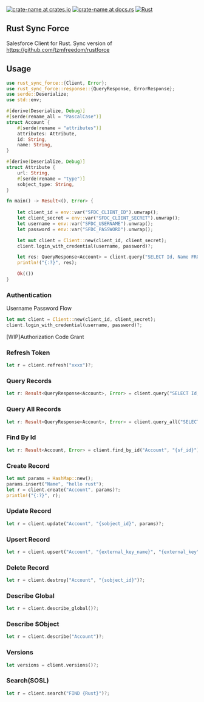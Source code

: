 [![crate-name at crates.io](https://img.shields.io/crates/v/rust_sync_force.svg)](https://crates.io/crates/rust_sync_force)
[![crate-name at docs.rs](https://docs.rs/rust_sync_force/badge.svg)](https://docs.rs/rust_sync_force)
[![Rust](https://github.com/0cv/rust_sync_force/actions/workflows/rust.yml/badge.svg)](https://github.com/0cv/rust_sync_force/actions/workflows/rust.yml)

## Rust Sync Force

Salesforce Client for Rust. Sync version of https://github.com/tzmfreedom/rustforce

## Usage

```rust
use rust_sync_force::{Client, Error};
use rust_sync_force::response::{QueryResponse, ErrorResponse};
use serde::Deserialize;
use std::env;

#[derive(Deserialize, Debug)]
#[serde(rename_all = "PascalCase")]
struct Account {
    #[serde(rename = "attributes")]
    attributes: Attribute,
    id: String,
    name: String,
}

#[derive(Deserialize, Debug)]
struct Attribute {
    url: String,
    #[serde(rename = "type")]
    sobject_type: String,
}

fn main() -> Result<(), Error> {
    
    let client_id = env::var("SFDC_CLIENT_ID").unwrap();
    let client_secret = env::var("SFDC_CLIENT_SECRET").unwrap();
    let username = env::var("SFDC_USERNAME").unwrap();
    let password = env::var("SFDC_PASSWORD").unwrap();

    let mut client = Client::new(client_id, client_secret);
    client.login_with_credential(username, password)?;

    let res: QueryResponse<Account> = client.query("SELECT Id, Name FROM Account WHERE id = '0012K00001drfGYQAY'".to_string())?;
    println!("{:?}", res);

    Ok(())
}
```

### Authentication

Username Password Flow
```rust
let mut client = Client::new(client_id, client_secret);
client.login_with_credential(username, password)?;
```

[WIP]Authorization Code Grant

### Refresh Token

```rust
let r = client.refresh("xxxx")?;
```

### Query Records

```rust
let r: Result<QueryResponse<Account>, Error> = client.query("SELECT Id, Name FROM Account")?;
```

### Query All Records

```rust
let r: Result<QueryResponse<Account>, Error> = client.query_all("SELECT Id, Name FROM Account")?;
```

### Find By Id

```rust
let r: Result<Account, Error> = client.find_by_id("Account", "{sf_id}")?;
```

### Create Record

```rust
let mut params = HashMap::new();
params.insert("Name", "hello rust");
let r = client.create("Account", params)?;
println!("{:?}", r);
```

### Update Record

```rust
let r = client.update("Account", "{sobject_id}", params)?;
```

### Upsert Record

```rust
let r = client.upsert("Account", "{external_key_name}", "{external_key", params)?;
```

### Delete Record

```rust
let r = client.destroy("Account", "{sobject_id}")?;
```

### Describe Global

```rust
let r = client.describe_global()?;
```

### Describe SObject

```rust
let r = client.describe("Account")?;
```

### Versions

```rust
let versions = client.versions()?;
```

### Search(SOSL)

```rust
let r = client.search("FIND {Rust}")?;
```
